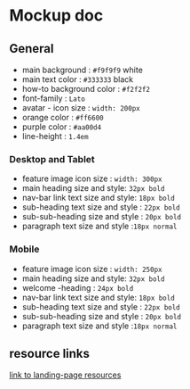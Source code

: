 # Mockup doc

## General
* main background : `#f9f9f9` white
* main text color : `#333333` black
* how-to background color : `#f2f2f2`
* font-family : `Lato`
* avatar - icon size : `width: 200px`
* orange color : `#ff6600`
* purple color : `#aa00d4`
* line-height : `1.4em`

### Desktop and Tablet
* feature image icon size : `width: 300px`
* main heading size and style: `32px bold`
* nav-bar link text size and style: `18px bold`
* sub-heading text size and style : `22px bold`
* sub-sub-heading size and style : `20px bold`
* paragraph text size and style :`18px normal`


### Mobile
* feature image icon size : `width: 250px`
* main heading size and style: `32px bold`
* welcome -heading : `24px bold`
* nav-bar link text size and style: `18px bold`
* sub-heading text size and style : `22px bold`
* sub-sub-heading size and style : `20px bold`
* paragraph text size and style :`18px normal`

## resource links

[link to landing-page resources](https://postimg.org/gallery/2db4ersto/)
